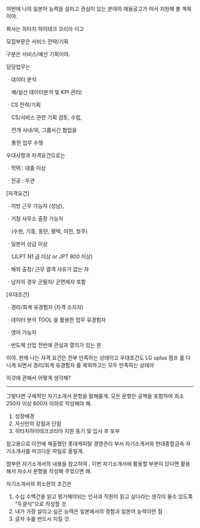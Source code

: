 이번에 나의 일본어 능력을 살리고 관심이 있는 분야의 채용공고가 떠서 지원해 볼 계획이야.

회사는 히타치 하이테크 코리아 이고

모집부문은 서비스 전략/기획

구분은 서비스/예산 기획이야.

담당업무는

ㆍ데이터 분석

　예/실산 데이터분석 및 KPI 관리)

ㆍCS 전략/기획

　CS/서비스 관련 기획 검토, 수립,

　전개 사내/외, 그룹사간 협업을

　통한 업무 수행

우대사항과 자격요건으로는

ㆍ학력 : 대졸 이상

ㆍ전공 : 무관

[자격요건]

ㆍ지방 근무 가능자 (성남),

ㆍ거점 사무소 출장 가능자

　(수원, 기흥, 동탄, 평택, 이천, 청주)

ㆍ일본어 상급 이상

　(JLPT N1 급 이상 or JPT 800 이상)

ㆍ해외 출장/ 근무 결격 사유가 없는 자

ㆍ남자의 경우 군필자/ 군면제자 포함

[우대조건]

ㆍ경리/회계 유경험자 (자격 소지자)

ㆍ데이터 분석 TOOL 을 활용한 업무 유경험자

ㆍ영어 가능자

ㆍ반도체 산업 전반에 관심과 열의가 있는 분

이야. 현재 나는 자격 요건은 전부 만족하는 상태이고 우대조건도 LG uplus 캠프 를 다니게 되면서 경리/회계 유경험자 를 제외하고는 모두 만족하는 상태야

이것에 관해서 어떻게 생각해?

---

그렇다면 구체적인 자기소개서 문항을 말해줄게. 모든 문항은 공백을 포함하여 최소 250자 이상 600자 이하로 작성해야 해. 

1. 성장배경
2. 자신만의 강점과 단점
3. 히타치하이테크코리아 지원 동기 및 입사 후 포부

참고용으로 이전에 제출했던 롯데캐피탈 경영관리 부서 자기소개서와 현대종합금속 자기소개서를 마크다운 파일로 올릴게. 

첨부한 자기소개서의 내용을 참고하여 , 이번 자기소개서에 활용할 부분이 있다면 활용해서 자소서 문항을 작성해 주었으면 해. 

자기소개서의 최소한의 조건은
1. 수십 수백건을 읽고 평가해야되는 인사과 직원이 읽고 싶다라는 생각이 들수 있도록 "두괄식"으로 작성할 것. 
2. 내가 가장 살리고 싶은 능력은 일본에서의 경험과 일본어 능력이란 점
3. 글자 수를 반드시 지킬 것. 